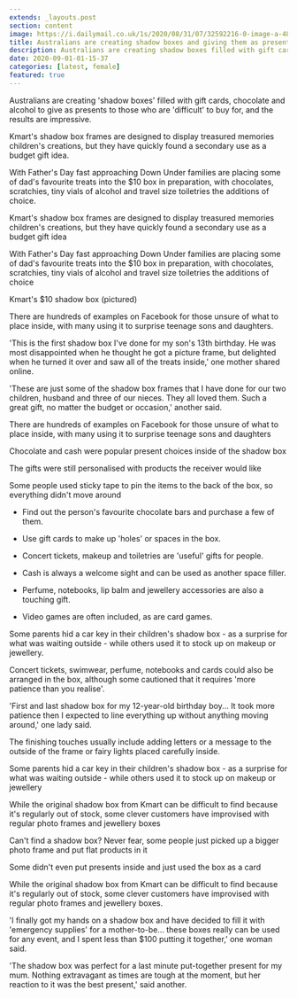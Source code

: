 ```yaml
---
extends: _layouts.post
section: content
image: https://i.dailymail.co.uk/1s/2020/08/31/07/32592216-0-image-a-48_1598856158414.jpg 
title: Australians are creating shadow boxes and giving them as presents 
description: Australians are creating shadow boxes filled with gift cards, chocolate and alcohol to give as presents to those who are difficult to buy for, and the results are impressive. 
date: 2020-09-01-01-15-37 
categories: [latest, female] 
featured: true 
--- 
```

Australians are creating 'shadow boxes' filled with gift cards, chocolate and alcohol to give as presents to those who are 'difficult' to buy for, and the results are impressive.

Kmart's shadow box frames are designed to display treasured memories children's creations, but they have quickly found a secondary use as a budget gift idea.

With Father's Day fast approaching Down Under families are placing some of dad's favourite treats into the $10 box in preparation, with chocolates, scratchies, tiny vials of alcohol and travel size toiletries the additions of choice.

Kmart's shadow box frames are designed to display treasured memories children's creations, but they have quickly found a secondary use as a budget gift idea

With Father's Day fast approaching Down Under families are placing some of dad's favourite treats into the $10 box in preparation, with chocolates, scratchies, tiny vials of alcohol and travel size toiletries the additions of choice

Kmart's $10 shadow box (pictured)

There are hundreds of examples on Facebook for those unsure of what to place inside, with many using it to surprise teenage sons and daughters.

'This is the first shadow box I've done for my son's 13th birthday. He was most disappointed when he thought he got a picture frame, but delighted when he turned it over and saw all of the treats inside,' one mother shared online.

'These are just some of the shadow box frames that I have done for our two children, husband and three of our nieces. They all loved them. Such a great gift, no matter the budget or occasion,' another said.

There are hundreds of examples on Facebook for those unsure of what to place inside, with many using it to surprise teenage sons and daughters

Chocolate and cash were popular present choices inside of the shadow box

The gifts were still personalised with products the receiver would like 

Some people used sticky tape to pin the items to the back of the box, so everything didn't move around

* Find out the person's favourite chocolate bars and purchase a few of them.

* Use gift cards to make up 'holes' or spaces in the box.

* Concert tickets, makeup and toiletries are 'useful' gifts for people.

* Cash is always a welcome sight and can be used as another space filler.

* Perfume, notebooks, lip balm and jewellery accessories are also a touching gift.

* Video games are often included, as are card games. 

Some parents hid a car key in their children's shadow box - as a surprise for what was waiting outside - while others used it to stock up on makeup or jewellery.  

Concert tickets, swimwear, perfume, notebooks and cards could also be arranged in the box, although some cautioned that it requires 'more patience than you realise'.

'First and last shadow box for my 12-year-old birthday boy... It took more patience then I expected to line everything up without anything moving around,' one lady said.

The finishing touches usually include adding letters or a message to the outside of the frame or fairy lights placed carefully inside. 

Some parents hid a car key in their children's shadow box - as a surprise for what was waiting outside - while others used it to stock up on makeup or jewellery

While the original shadow box from Kmart can be difficult to find because it's regularly out of stock, some clever customers have improvised with regular photo frames and jewellery boxes

Can't find a shadow box? Never fear, some people just picked up a bigger photo frame and put flat products in it

Some didn't even put presents inside and just used the box as a card

While the original shadow box from Kmart can be difficult to find because it's regularly out of stock, some clever customers have improvised with regular photo frames and jewellery boxes.  

'I finally got my hands on a shadow box and have decided to fill it with 'emergency supplies' for a mother-to-be... these boxes really can be used for any event, and I spent less than $100 putting it together,' one woman said.

'The shadow box was perfect for a last minute put-together present for my mum. Nothing extravagant as times are tough at the moment, but her reaction to it was the best present,' said another.

